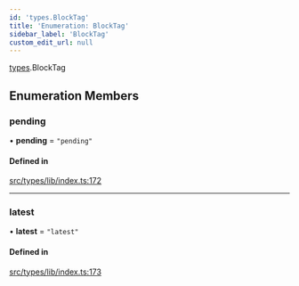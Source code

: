 ```yaml
---
id: 'types.BlockTag'
title: 'Enumeration: BlockTag'
sidebar_label: 'BlockTag'
custom_edit_url: null
---
```


[types](../namespaces/types.md).BlockTag

## Enumeration Members

### pending

• **pending** = `"pending"`

#### Defined in

[src/types/lib/index.ts:172](https://github.com/starknet-io/starknet.js/blob/v5.24.2/src/types/lib/index.ts#L172)

---

### latest

• **latest** = `"latest"`

#### Defined in

[src/types/lib/index.ts:173](https://github.com/starknet-io/starknet.js/blob/v5.24.2/src/types/lib/index.ts#L173)
